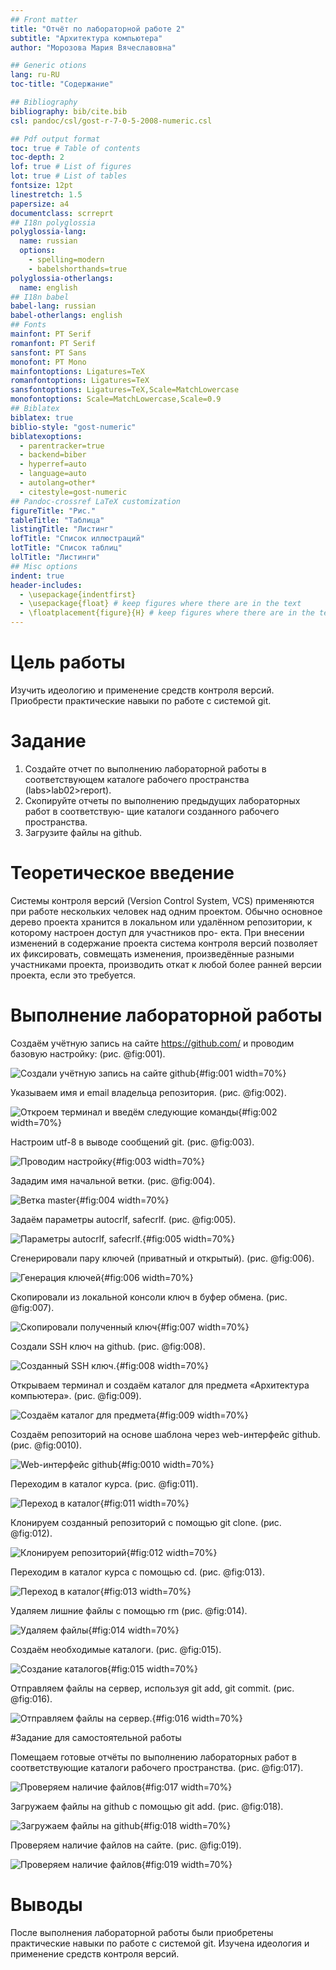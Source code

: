```yaml
---
## Front matter
title: "Отчёт по лабораторной работе 2"
subtitle: "Архитектура компьютера"
author: "Морозова Мария Вячеславовна"

## Generic otions
lang: ru-RU
toc-title: "Содержание"

## Bibliography
bibliography: bib/cite.bib
csl: pandoc/csl/gost-r-7-0-5-2008-numeric.csl

## Pdf output format
toc: true # Table of contents
toc-depth: 2
lof: true # List of figures
lot: true # List of tables
fontsize: 12pt
linestretch: 1.5
papersize: a4
documentclass: scrreprt
## I18n polyglossia
polyglossia-lang:
  name: russian
  options:
	- spelling=modern
	- babelshorthands=true
polyglossia-otherlangs:
  name: english
## I18n babel
babel-lang: russian
babel-otherlangs: english
## Fonts
mainfont: PT Serif
romanfont: PT Serif
sansfont: PT Sans
monofont: PT Mono
mainfontoptions: Ligatures=TeX
romanfontoptions: Ligatures=TeX
sansfontoptions: Ligatures=TeX,Scale=MatchLowercase
monofontoptions: Scale=MatchLowercase,Scale=0.9
## Biblatex
biblatex: true
biblio-style: "gost-numeric"
biblatexoptions:
  - parentracker=true
  - backend=biber
  - hyperref=auto
  - language=auto
  - autolang=other*
  - citestyle=gost-numeric
## Pandoc-crossref LaTeX customization
figureTitle: "Рис."
tableTitle: "Таблица"
listingTitle: "Листинг"
lofTitle: "Список иллюстраций"
lotTitle: "Список таблиц"
lolTitle: "Листинги"
## Misc options
indent: true
header-includes:
  - \usepackage{indentfirst}
  - \usepackage{float} # keep figures where there are in the text
  - \floatplacement{figure}{H} # keep figures where there are in the text
---
```


# Цель работы

Изучить идеологию и применение средств контроля версий. Приобрести
практические навыки по работе с системой git.

# Задание

1. Создайте отчет по выполнению лабораторной работы в соответствующем каталоге
рабочего пространства (labs>lab02>report).
2. Скопируйте отчеты по выполнению предыдущих лабораторных работ в соответствую-
щие каталоги созданного рабочего пространства.
3. Загрузите файлы на github.

# Теоретическое введение

Системы контроля версий (Version Control System, VCS) применяются при работе
нескольких человек над одним проектом. Обычно основное дерево проекта хранится в
локальном или удалённом репозитории, к которому настроен доступ для участников про-
екта. При внесении изменений в содержание проекта система контроля версий позволяет
их фиксировать, совмещать изменения, произведённые разными участниками проекта,
производить откат к любой более ранней версии проекта, если это требуется.

# Выполнение лабораторной работы

Создаём учётную запись на сайте https://github.com/ и проводим базовую
настройку: (рис. @fig:001).

![Создали учётную запись на сайте github](image/1.png){#fig:001 width=70%}

Указываем имя и email владельца репозитория. (рис. @fig:002).

![Откроем терминал и введём следующие команды](image/2.png){#fig:002 width=70%}

Настроим utf-8 в выводе сообщений git. (рис. @fig:003).

![Проводим настройку](image/3.png){#fig:003 width=70%}

Зададим имя начальной ветки. (рис. @fig:004).

![Ветка master](image/4.png){#fig:004 width=70%}

Задаём параметры autocrlf, safecrlf. (рис. @fig:005).

![Параметры autocrlf, safecrlf.](image/5.png){#fig:005 width=70%}

Сгенерировали пару ключей (приватный и открытый). (рис. @fig:006).

![Генерация ключей](image/6.png){#fig:006 width=70%}

Скопировали из локальной консоли ключ в буфер обмена. (рис. @fig:007).

![Скопировали полученный ключ](image/7.png){#fig:007 width=70%}

Создали SSH ключ на github. (рис. @fig:008).

![Созданный SSH ключ.](image/8.png){#fig:008 width=70%}

Открываем терминал и создаём каталог для предмета «Архитектура
компьютера». (рис. @fig:009).

![Создаём каталог для предмета](image/9.png){#fig:009 width=70%}

Создаём репозиторий на основе шаблона через web-интерфейс github. (рис. @fig:0010).

![Web-интерфейс github](image/10.png){#fig:0010 width=70%}

Переходим в каталог курса. (рис. @fig:011).

![Переход в каталог](image/11.png){#fig:011 width=70%}

Клонируем созданный репозиторий с помощью git clone. (рис. @fig:012).

![Клонируем репозиторий](image/12.png){#fig:012 width=70%}

Переходим в каталог курса с помощью cd. (рис. @fig:013).

![Переход в каталог](image/13.png){#fig:013 width=70%}

Удаляем лишние файлы с помощью rm (рис. @fig:014).

![Удаляем файлы](image/14.png){#fig:014 width=70%}

Создаём необходимые каталоги. (рис. @fig:015).

![Создание каталогов](image/15.png){#fig:015 width=70%}

 Отправляем файлы на сервер, используя git add, git commit. (рис. @fig:016).

![ Отправляем файлы на сервер.](image/16.png){#fig:016 width=70%}


#Задание для самостоятельной работы

Помещаем готовые отчёты по выполнению лабораторных работ в
соответствующие каталоги рабочего пространства. (рис. @fig:017).

![Проверяем наличие файлов](image/17.png){#fig:017 width=70%}

Загружаем файлы на github с помощью git add. (рис. @fig:018).

![Загружаем файлы на github](image/18.png){#fig:018 width=70%}

Проверяем наличие файлов на сайте. (рис. @fig:019).

![Проверяем наличие файлов](image/19.png){#fig:019 width=70%}

# Выводы

После выполнения лабораторной работы были приобретены практические
навыки по работе с системой git. Изучена идеология и применение средств
контроля версий.





